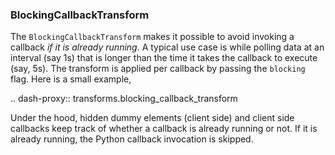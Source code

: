 ### BlockingCallbackTransform

The `BlockingCallbackTransform` makes it possible to avoid invoking a callback _if it is already running_. A typical use case is while polling data at an interval (say 1s) that is longer than the time it takes the callback to execute (say, 5s). The transform is applied per callback by passing the `blocking` flag. Here is a small example,

.. dash-proxy:: transforms.blocking_callback_transform

Under the hood, hidden dummy elements (client side) and client side callbacks keep track of whether a callback is already running or not. If it is already running, the Python callback invocation is skipped.
